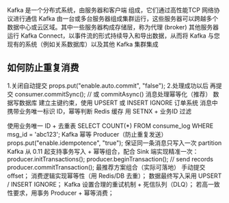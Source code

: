Kafka 是一个分布式系统，由服务器和客户端 组成，它们通过高性能TCP 网络协议进行通信
Kafka 由一台或多台服务器组成集群运行，这些服务器可以跨越多个数据中心或云区域。其中一些服务器构成存储层，称为代理 (broker)
其他服务器运行 Kafka Connect，以事件流的形式持续导入和导出数据，从而将 Kafka 与您现有的系统（例如关系数据库）以及其他 Kafka 集群集成

## 如何防止重复消费
1.关闭自动提交  props.put("enable.auto.commit", "false");
2.处理成功以后 再提交 consumer.commitSync(); // 或 commitAsync()
 消息处理幂等化（推荐）
 数据写数据库	建立主键约束，使用 UPSERT 或 INSERT IGNORE
 订单系统	消息中携带业务唯一标识 ID，幂等判断
 Redis 缓存	用 SETNX + 业务ID 过滤

 使用业务唯一 ID + 去重表
 SELECT COUNT(*) FROM consume_log WHERE msg_id = 'abc123';
 Kafka 幂等 Producer（防止重复发送）
 props.put("enable.idempotence", "true");
保证同一条消息只写入一次 partition
Kafka 从 0.11 起支持事务写入 + 幂等组合，配合 Sink 端实现精准一次：
producer.initTransactions();
producer.beginTransaction();
// send records
producer.commitTransaction();
 最推荐方案组合（实际可落地）
手动提交 offset；
消费逻辑实现幂等性（用 Redis/DB 去重）；
数据最终写入采用 UPSERT / INSERT IGNORE；
Kafka 设置合理的重试机制 + 死信队列（DLQ）；
若高一致性要求，用事务 Producer + 幂等消费；